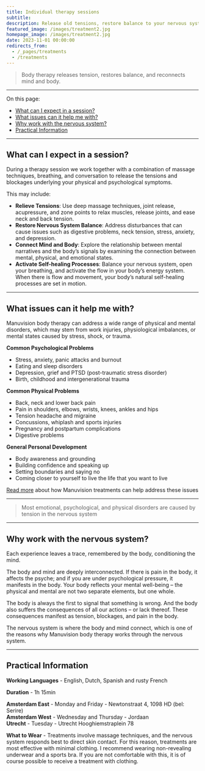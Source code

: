 ```yaml
---
title: Individual therapy sessions
subtitle: 
description: Release old tensions, restore balance to your nervous system, and activate your body’s natural healing processes. Sessions involve massage techniques, breathing, and conversation. Available in English, Dutch, Spanish, and (basic) French. Amsterdam West & East, and Utrecht.
featured_image: /images/treatment2.jpg
homepage_image: /images/treatment2.jpg
date: 2023-11-01 00:00:00
redirects_from:
  - /_pages/treatments
  - /treatments
---
```


> Body therapy releases tension, restores balance, and reconnects mind and body.

---

On this page:
- [What can I expect in a session?](#what-can-i-expect-in-a-session)
- [What issues can it help me with?](#what-issues-can-it-help-me-with)
- [Why work with the nervous system?](#why-work-with-the-nervous-system)
- [Practical Information](#practical-information)

---

## What can I expect in a session?

During a therapy session we work together with a combination of massage techniques, breathing, and conversation to release the tensions and blockages underlying your physical and psychological symptoms.

This may include:

- **Relieve Tensions**: Use deep massage techniques, joint release, acupressure, and zone points to relax muscles, release joints, and ease neck and back tension.  
- **Restore Nervous System Balance**:  Address disturbances that can cause issues such as digestive problems, neck tension, stress, anxiety, and depression.  
- **Connect Mind and Body**: Explore the relationship between mental narratives and the body’s signals by examining the connection between mental, physical, and emotional states.  
- **Activate Self-healing Processes**: Balance your nervous system, open your breathing, and activate the flow in your body’s energy system. When there is flow and movement, your body’s natural self-healing processes are set in motion.

---

## What issues can it help me with?

Manuvision body therapy can address a wide range of physical and mental disorders, which may stem from work injuries, physiological imbalances, or mental states caused by stress, shock, or trauma.

**Common Psychological Problems**

* Stress, anxiety, panic attacks and burnout
* Eating and sleep disorders
* Depression, grief and PTSD (post-traumatic stress disorder)
* Birth, childhood and intergenerational trauma

**Common Physical Problems**

* Back, neck and lower back pain
* Pain in shoulders, elbows, wrists, knees, ankles and hips
* Tension headache and migraine
* Concussions, whiplash and sports injuries
* Pregnancy and postpartum complications
* Digestive problems

**General Personal Development**

* Body awareness and grounding
* Building confidence and speaking up
* Setting boundaries and saying no
* Coming closer to yourself to live the life that you want to live

[Read more](https://manuvision-dk.translate.goog/hvad-kan-kropsterapi-hjaelpe-med/?_x_tr_sl=da&_x_tr_tl=en&_x_tr_hl=en-US&_x_tr_pto=wapp) about how Manuvision treatments can help address these issues

---

> Most emotional, psychological, and physical disorders are caused by tension in the nervous system

---

## Why work with the nervous system?

Each experience leaves a trace, remembered by the body, conditioning the mind.

The body and mind are deeply interconnected.
If there is pain in the body, it affects the psyche; and if you are under psychological pressure, it manifests in the body.
Your body reflects your mental well-being – the physical and mental are not two separate elements, but one whole.

The body is always the first to signal that something is wrong.
And the body also suffers the consequences of all our actions – or lack thereof.
These consequences manifest as tension, blockages, and pain in the body.

The nervous system is where the body and mind connect, which is one of the reasons why Manuvision body therapy works through the nervous system.

---

## Practical Information

**Working Languages** - English, Dutch, Spanish and rusty French

**Duration** - 1h 15min 

**Amsterdam East** - Monday and Friday - Newtonstraat 4, 1098 HD (bel: Serire)  
**Amsterdam West** - Wednesday and Thursday - Jordaan  
**Utrecht** - Tuesday - Utrecht Hooghiemstraplein 78  

**What to Wear** - Treatments involve massage techniques, and the nervous system responds best to direct skin contact.
For this reason, treatments are most effective with minimal clothing.
I recommend wearing non-revealing underwear and a sports bra.
If you are not comfortable with this, it is of course possible to receive a treatment with clothing.